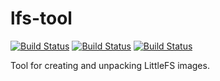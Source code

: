 # lfs-tool
[![Build Status](https://dev.azure.com/tc17/lfs-tool/_apis/build/status/tc17.lfs-tool?branchName=master&jobName=Job&configuration=Job%20linux)](https://dev.azure.com/tc17/lfs-tool/_build/latest?definitionId=1&branchName=master)
[![Build Status](https://dev.azure.com/tc17/lfs-tool/_apis/build/status/tc17.lfs-tool?branchName=master&jobName=Job&configuration=Job%20mac)](https://dev.azure.com/tc17/lfs-tool/_build/latest?definitionId=1&branchName=master)
[![Build Status](https://dev.azure.com/tc17/lfs-tool/_apis/build/status/tc17.lfs-tool?branchName=master&jobName=Job&configuration=Job%20windows)](https://dev.azure.com/tc17/lfs-tool/_build/latest?definitionId=1&branchName=master)

Tool for creating and unpacking LittleFS images.
